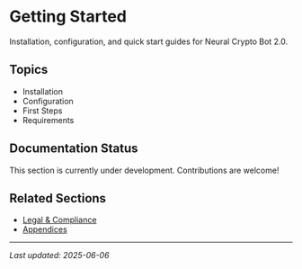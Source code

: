# Getting Started

Installation, configuration, and quick start guides for Neural Crypto Bot 2.0.

## Topics

- Installation
- Configuration
- First Steps
- Requirements

## Documentation Status

This section is currently under development. Contributions are welcome!

## Related Sections

- [Legal & Compliance](../10-legal-compliance/README.md)
- [Appendices](../12-appendices/README.md)

---

*Last updated: 2025-06-06*
